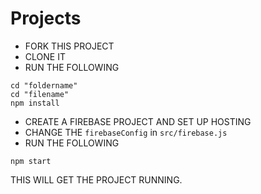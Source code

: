 # Projects


- FORK THIS PROJECT
- CLONE IT
- RUN THE FOLLOWING
```
cd "foldername"
cd "filename"
npm install
```
- CREATE A FIREBASE PROJECT AND SET UP HOSTING
- CHANGE THE `firebaseConfig` in `src/firebase.js`
- RUN THE FOLLOWING
```
npm start
```

THIS WILL GET THE PROJECT RUNNING.
